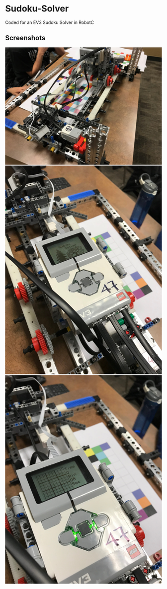 # Sudoku-Solver
Coded for an EV3 Sudoku Solver in RobotC

## Screenshots
![Screenshot](Screenshots/IMG_3552.jpg "Screenshot")
![Screenshot](Screenshots/IMG_3553.jpg "Screenshot")
![Screenshot](Screenshots/IMG_3554.jpg "Screenshot")

